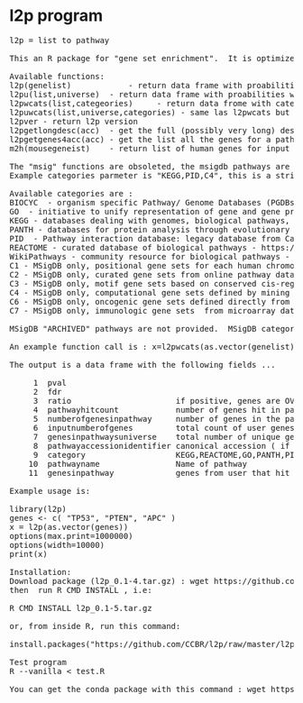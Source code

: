 # l2p program
<pre>
l2p = list to pathway

This an R package for "gene set enrichment".  It is optimized for speed.

Available functions:
l2p(genelist)            - return data frame with proabilities that arg (list of genes) matches a pathway
l2pu(list,universe)  - return data frame with proabilities with list of genes and user specified universe
l2pwcats(list,categeories)     - return data frome with categories specified
l2puwcats(list,universe,categories) - same las l2pwcats but also with a universe
l2pver - return l2p version
l2pgetlongdesc(acc)  - get the full (possibly very long) description for pathway accession identifer string
l2pgetgenes4acc(acc) - get the list all the genes for a pathway, use the accession.
m2h(mousegeneist)    - return list of human genes for input list of mouse gene names

The "msig" functions are obsoleted, the msigdb pathways are now provided with the "categories" parameter in the "wcats" functions.
Example categories parmeter is "KEGG,PID,C4", this is a string. User can mix and match as desired.

Available categories are :
BIOCYC  - organism specific Pathway/ Genome Databases (PGDBs)  - https://biocyc.org/
GO  - initiative to unify representation of gene and gene product attributes -  http://geneontology.org
KEGG - databases dealing with genomes, biological pathways, - https://www.kegg.jp/
PANTH - databases for protein analysis through evolutionary relationships - http://www.pantherdb.org/
PID  - Pathway interaction database: legacy database from Carl Schaefer & buddies at NCI
REACTOME - curated database of biological pathways - https://reactome.org/
WikiPathways - community resource for biological pathways - https://www.wikipathways.org
C1 - MSigDB only, positional gene sets for each human chromosome and cytogenetic band.
C2 - MSigDB only, curated gene sets from online pathway databases, publications in PubMed, and experts.
C3 - MSigDB only, motif gene sets based on conserved cis-regulatory motifs from comparative analysis
C4 - MSigDB only, computational gene sets defined by mining large collections of cancer-oriented microarray data.
C6 - MSigDB only, oncogenic gene sets defined directly from microarray data from cancer gene perturbations.
C7 - MSigDB only, immunologic gene sets  from microarray data from immunologic studies.

MSigDB "ARCHIVED" pathways are not provided.  MSigDB category "C5" is not there. Use "GO" category (from NCBI biosystems),instead.

An example function call is : x=l2pwcats(as.vector(genelist),"GO,WikiPathways,C4,C5,C6")

The output is a data frame with the following fields ...
 
     1  pval
     2  fdr
     3  ratio                      if positive, genes are OVER REPRESENTED, if negative genes are UNDER REPRESENTED
     4  pathwayhitcount            number of genes hit in pathway
     5  numberofgenesinpathway     number of genes in the pathway
     6  inputnumberofgenes         total count of user genes (user input)
     7  genesinpathwaysuniverse    total number of unique genes in all pathways
     8  pathwayaccessionidentifier canonical accession ( if available, otherwise assigned by us )
     9  category                   KEGG,REACTOME,GO,PANTH,PID(=PANTHER),PID=(pathway interaction database)
    10  pathwayname                Name of pathway
    11  genesinpathway             genes from user that hit the pathway (separated by spaces)
    
Example usage is:
    
library(l2p)
genes <- c( "TP53", "PTEN", "APC" )
x = l2p(as.vector(genes))
options(max.print=1000000)
options(width=10000)
print(x)

Installation:
Download package (l2p_0.1-4.tar.gz) : wget https://github.com/CCBR/l2p/raw/master/l2p_0.1-5.tar.gz
then  run R CMD INSTALL , i.e:

R CMD INSTALL l2p_0.1-5.tar.gz

or, from inside R, run this command:

install.packages("https://github.com/CCBR/l2p/raw/master/l2p_0.1-5.tar.gz", repos=NULL) 

Test program
R --vanilla < test.R

You can get the conda package with this command : wget https://github.com/CCBR/l2p/raw/master/r-l2p-0.0_4-r332_0.tar.bz2
</pre>

